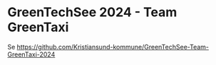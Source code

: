 # GreenTechSee 2024 - Team GreenTaxi

Se https://github.com/Kristiansund-kommune/GreenTechSee-Team-GreenTaxi-2024
